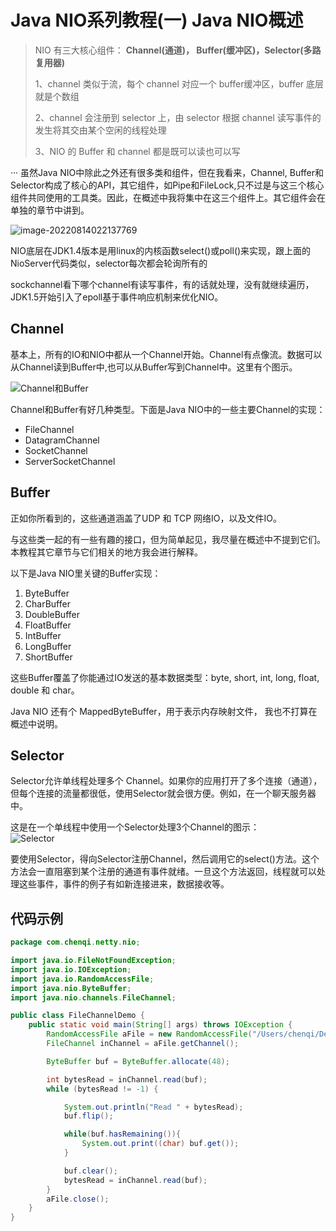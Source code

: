 # Java NIO系列教程(一) Java NIO概述

> NIO 有三大核心组件： **Channel(通道)， Buffer(缓冲区)，Selector(多路复用器)** 
>
> 1、channel 类似于流，每个 channel 对应一个 buffer缓冲区，buffer 底层就是个数组 
>
> 2、channel 会注册到 selector 上，由 selector 根据 channel 读写事件的发生将其交由某个空闲的线程处理 
>
> 3、NIO 的 Buffer 和 channel 都是既可以读也可以写


···
虽然Java NIO中除此之外还有很多类和组件，但在我看来，Channel, Buffer和Selector构成了核心的API，其它组件，如Pipe和FileLock,只不过是与这三个核心组件共同使用的工具类。因此，在概述中我将集中在这三个组件上。其它组件会在单独的章节中讲到。  

![image-20220814022137769](https://xiaopohai-1254153894.cos.ap-chengdu.myqcloud.com/xiaopohai-blog/image-20220814022137769.png)



NIO底层在JDK1.4版本是用linux的内核函数select()或poll()来实现，跟上面的NioServer代码类似，selector每次都会轮询所有的 

sockchannel看下哪个channel有读写事件，有的话就处理，没有就继续遍历，JDK1.5开始引入了epoll基于事件响应机制来优化NIO。

## Channel

基本上，所有的IO和NIO中都从一个Channel开始。Channel有点像流。数据可以从Channel读到Buffer中,也可以从Buffer写到Channel中。这里有个图示。  

 ![Channel和Buffer](https://xiaopohai-1253752427.cos.ap-chengdu.myqcloud.com/xiaopohai-blog/bc370e19gy1g7ned5km6sj209e06fweg.jpg)

Channel和Buffer有好几种类型。下面是Java NIO中的一些主要Channel的实现：  
+ FileChannel  
+ DatagramChannel  
+ SocketChannel  
+ ServerSocketChannel  



## Buffer

正如你所看到的，这些通道涵盖了UDP 和 TCP 网络IO，以及文件IO。  

与这些类一起的有一些有趣的接口，但为简单起见，我尽量在概述中不提到它们。本教程其它章节与它们相关的地方我会进行解释。  

以下是Java NIO里关键的Buffer实现：  
1. ByteBuffer  
2. CharBuffer  
3. DoubleBuffer  
4. FloatBuffer  
5. IntBuffer  
6. LongBuffer  
7. ShortBuffer  

这些Buffer覆盖了你能通过IO发送的基本数据类型：byte, short, int, long, float, double 和 char。  

Java NIO 还有个 MappedByteBuffer，用于表示内存映射文件， 我也不打算在概述中说明。  

## Selector

Selector允许单线程处理多个 Channel。如果你的应用打开了多个连接（通道），但每个连接的流量都很低，使用Selector就会很方便。例如，在一个聊天服务器中。  

这是在一个单线程中使用一个Selector处理3个Channel的图示：  
![Selector](https://xiaopohai-1253752427.cos.ap-chengdu.myqcloud.com/xiaopohai-blog/bc370e19gy1g7nel8w5atj20bc08zq2w.jpg)

要使用Selector，得向Selector注册Channel，然后调用它的select()方法。这个方法会一直阻塞到某个注册的通道有事件就绪。一旦这个方法返回，线程就可以处理这些事件，事件的例子有如新连接进来，数据接收等。  



## 代码示例

``` java
package com.chenqi.netty.nio;

import java.io.FileNotFoundException;
import java.io.IOException;
import java.io.RandomAccessFile;
import java.nio.ByteBuffer;
import java.nio.channels.FileChannel;

public class FileChannelDemo {
    public static void main(String[] args) throws IOException {
        RandomAccessFile aFile = new RandomAccessFile("/Users/chenqi/Desktop/12313.txt", "rw");
        FileChannel inChannel = aFile.getChannel();

        ByteBuffer buf = ByteBuffer.allocate(48);

        int bytesRead = inChannel.read(buf);
        while (bytesRead != -1) {

            System.out.println("Read " + bytesRead);
            buf.flip();

            while(buf.hasRemaining()){
                System.out.print((char) buf.get());
            }

            buf.clear();
            bytesRead = inChannel.read(buf);
        }
        aFile.close();
    }
}
```

